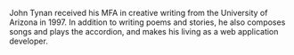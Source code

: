 John Tynan received his MFA in creative writing from the University of Arizona in 1997. In addition to writing poems and stories, he also composes songs and plays the accordion, and makes his living as a web application developer.